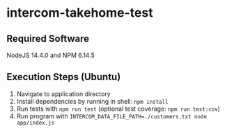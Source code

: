 # intercom-takehome-test

## Required Software

NodeJS 14.4.0 and NPM 6.14.5

## Execution Steps (Ubuntu)
1. Navigate to application directory
1. Install dependencies by running in shell: `npm install`
1. Run tests with `npm run test` (optional test coverage: `npm run test:cov`)
1. Run program with `INTERCOM_DATA_FILE_PATH=./customers.txt node app/index.js`
